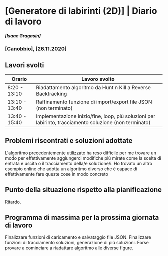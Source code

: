 # [Generatore di labirinti (2D)] | Diario di lavoro
##### [Isaac Gragasin]
### [Canobbio], [26.11.2020]

## Lavori svolti


|Orario        |Lavoro svolto                 |
|--------------|------------------------------|
|8:20 - 13:10 |Riadattamento algoritmo da Hunt n Kill a Reverse Backtracking|
|13:10 - 13:40 |Raffinamento funzione di import/export file JSON (non terminato)|
|13:40 - 15:40 |Implementazione inizio/fine, loop, più soluzioni per labirinto, tracciamento soluzione (non terminato) |


##  Problemi riscontrati e soluzioni adottate

L'algoritmo precedentemente utilizzato ha reso difficile per me trovare un modo per effettivamente aggiungerci modifiche più mirate come
la scelta di entrata e uscita o il tracciamento della/e soluzione/i. Ho trovato un altro esempio online che adotta un algoritmo diverso che
è capace di effettivamente fare queste cose in modo concreto

##  Punto della situazione rispetto alla pianificazione
Ritardo.

## Programma di massima per la prossima giornata di lavoro

Finalizzare funzioni di caricamento e salvataggio file JSON.
Finalizzare funzioni di tracciamento soluzioni, generazione di più soluzioni.
Forse provare a cominciare a riadattare algoritmo alle diverse figure.
